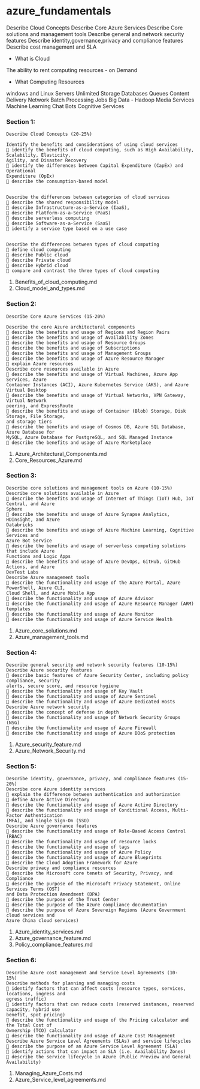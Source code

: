 # azure_fundamentals

Describe Cloud Concepts
Describe Core Azure Services 
Describe Core solutions and management tools
Describe general and network security features
Describe identity,governance,privacy and compliance features
Describe cost management and SLA


- What is Cloud

The ability to rent computing resources - on Demand

- What Computing Resources

windows and Linux Servers
Unlimited Storage
Databases
Queues
Content Delivery Network
Batch Processing Jobs
Big Data - Hadoop
Media Services
Machine Learning
Chat Bots
Cognitive Services

### Section 1:

```
Describe Cloud Concepts (20-25%)

Identify the benefits and considerations of using cloud services
 identify the benefits of cloud computing, such as High Availability, Scalability, Elasticity,
Agility, and Disaster Recovery
 identify the differences between Capital Expenditure (CapEx) and Operational
Expenditure (OpEx)
 describe the consumption-based model


Describe the differences between categories of cloud services
 describe the shared responsibility model
 describe Infrastructure-as-a-Service (IaaS),
 describe Platform-as-a-Service (PaaS)
 describe serverless computing
 describe Software-as-a-Service (SaaS)
 identify a service type based on a use case


Describe the differences between types of cloud computing
 define cloud computing
 describe Public cloud
 describe Private cloud
 describe Hybrid cloud
 compare and contrast the three types of cloud computing

```

1) Benefits_of_cloud_computing.md
2) Cloud_model_and_types.md


### Section 2:

```
Describe Core Azure Services (15-20%)

Describe the core Azure architectural components
 describe the benefits and usage of Regions and Region Pairs
 describe the benefits and usage of Availability Zones
 describe the benefits and usage of Resource Groups
 describe the benefits and usage of Subscriptions
 describe the benefits and usage of Management Groups
 describe the benefits and usage of Azure Resource Manager
 explain Azure resources
Describe core resources available in Azure
 describe the benefits and usage of Virtual Machines, Azure App Services, Azure
Container Instances (ACI), Azure Kubernetes Service (AKS), and Azure Virtual Desktop
 describe the benefits and usage of Virtual Networks, VPN Gateway, Virtual Network
peering, and ExpressRoute
 describe the benefits and usage of Container (Blob) Storage, Disk Storage, File Storage,
and storage tiers
 describe the benefits and usage of Cosmos DB, Azure SQL Database, Azure Database for
MySQL, Azure Database for PostgreSQL, and SQL Managed Instance
 describe the benefits and usage of Azure Marketplace
```

1) Azure_Architectural_Components.md
2) Core_Resources_Azure.md

### Section 3:

```
Describe core solutions and management tools on Azure (10-15%)
Describe core solutions available in Azure
 describe the benefits and usage of Internet of Things (IoT) Hub, IoT Central, and Azure
Sphere
 describe the benefits and usage of Azure Synapse Analytics, HDInsight, and Azure
Databricks
 describe the benefits and usage of Azure Machine Learning, Cognitive Services and
Azure Bot Service
 describe the benefits and usage of serverless computing solutions that include Azure
Functions and Logic Apps
 describe the benefits and usage of Azure DevOps, GitHub, GitHub Actions, and Azure
DevTest Labs
Describe Azure management tools
 describe the functionality and usage of the Azure Portal, Azure PowerShell, Azure CLI,
Cloud Shell, and Azure Mobile App
 describe the functionality and usage of Azure Advisor
 describe the functionality and usage of Azure Resource Manager (ARM) templates
 describe the functionality and usage of Azure Monitor
 describe the functionality and usage of Azure Service Health

```

1) Azure_core_solutions.md
2) Azure_management_tools.md   

### Section 4:


```
Describe general security and network security features (10-15%)
Describe Azure security features
 describe basic features of Azure Security Center, including policy compliance, security
alerts, secure score, and resource hygiene
 describe the functionality and usage of Key Vault
 describe the functionality and usage of Azure Sentinel
 describe the functionality and usage of Azure Dedicated Hosts
Describe Azure network security
 describe the concept of defense in depth
 describe the functionality and usage of Network Security Groups (NSG)
 describe the functionality and usage of Azure Firewall
 describe the functionality and usage of Azure DDoS protection

```

1) Azure_security_feature.md   
2) Azure_Network_Security.md

### Section 5:


```
Describe identity, governance, privacy, and compliance features (15-
20%)
Describe core Azure identity services
 explain the difference between authentication and authorization
 define Azure Active Directory
 describe the functionality and usage of Azure Active Directory
 describe the functionality and usage of Conditional Access, Multi-Factor Authentication
(MFA), and Single Sign-On (SSO)
Describe Azure governance features
 describe the functionality and usage of Role-Based Access Control (RBAC)
 describe the functionality and usage of resource locks
 describe the functionality and usage of tags
 describe the functionality and usage of Azure Policy
 describe the functionality and usage of Azure Blueprints
 describe the Cloud Adoption Framework for Azure
Describe privacy and compliance resources
 describe the Microsoft core tenets of Security, Privacy, and Compliance
 describe the purpose of the Microsoft Privacy Statement, Online Services Terms (OST)
and Data Protection Amendment (DPA)
 describe the purpose of the Trust Center
 describe the purpose of the Azure compliance documentation
 describe the purpose of Azure Sovereign Regions (Azure Government cloud services and
Azure China cloud services)
```
1) Azure_identity_services.md
2) Azure_governance_feature.md
3) Policy_compliance_features.md

### Section 6:


```
Describe Azure cost management and Service Level Agreements (10-
15%)
Describe methods for planning and managing costs
 identify factors that can affect costs (resource types, services, locations, ingress and
egress traffic)
 identify factors that can reduce costs (reserved instances, reserved capacity, hybrid use
benefit, spot pricing)
 describe the functionality and usage of the Pricing calculator and the Total Cost of
Ownership (TCO) calculator
 describe the functionality and usage of Azure Cost Management
Describe Azure Service Level Agreements (SLAs) and service lifecycles
 describe the purpose of an Azure Service Level Agreement (SLA)
 identify actions that can impact an SLA (i.e. Availability Zones)
 describe the service lifecycle in Azure (Public Preview and General Availability)
```

1) Managing_Azure_Costs.md
2) Azure_Service_level_agreements.md